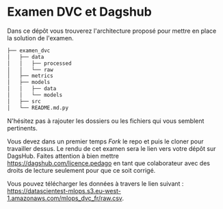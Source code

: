# Examen DVC et Dagshub
Dans ce dépôt vous trouverez l'architecture proposé pour mettre en place la solution de l'examen. 

```bash       
├── examen_dvc          
│   ├── data       
│   │   ├── processed      
│   │   └── raw       
│   ├── metrics       
│   ├── models      
│   │   ├── data      
│   │   └── models        
│   ├── src       
│   └── README.md.py       
```
N'hésitez pas à rajouter les dossiers ou les fichiers qui vous semblent pertinents.

Vous devez dans un premier temps *Fork* le repo et puis le cloner pour travailler dessus. Le rendu de cet examen sera le lien vers votre dépôt sur DagsHub. Faites attention à bien mettre https://dagshub.com/licence.pedago en tant que colaborateur avec des droits de lecture seulement pour que ce soit corrigé.

Vous pouvez télécharger les données à travers le lien suivant : https://datascientest-mlops.s3.eu-west-1.amazonaws.com/mlops_dvc_fr/raw.csv.
